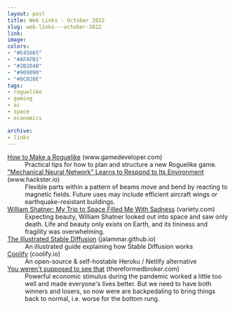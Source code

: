 ```yaml
---
layout: post
title: Web Links - October 2022
slug: web-links---october-2022
link:
image:
colors:
- "#E45665"
- "#AFAFB1"
- "#2B2D4B"
- "#909090"
- "#8C020E"
tags:
- roguelike  
- gaming  
- ai  
- space  
- economics

archive:
- links
---
```


<dl>
  <dt>
    <a href="https://www.gamedeveloper.com/design/how-to-make-a-roguelike">How to Make a Roguelike</a>
    <span class="post-meta">(www.gamedeveloper.com)</span>
  </dt>
  <dd>Practical tips for how to plan and structure a new Roguelike game.</dd>
  <dt>
    <a href="https://www.hackster.io/news/this-novel-mechanical-neural-network-architected-material-learns-to-respond-to-its-environment-ad68bdcf2d7b">"Mechanical Neural Network" Learns to Respond to Its Environment</a>
    <span class="post-meta">(www.hackster.io)</span>
  </dt>
  <dd>Flexible parts within a pattern of beams move and bend by reacting to magnetic fields. Future uses may include efficient aircraft wings or earthquake-resistant buildings.</dd>
  <dt>
    <a href="https://variety.com/2022/tv/news/william-shatner-space-boldly-go-excerpt-1235395113/">William Shatner: My Trip to Space Filled Me With Sadness</a>
    <span class="post-meta">(variety.com)</span>
  </dt>
  <dd>Expecting beauty, William Shatner looked out into space and saw only death. Life and beauty only exists on Earth, and its tininess and fragility was overwhelming.</dd>
  <dt>
    <a href="https://jalammar.github.io/illustrated-stable-diffusion/">The Illustrated Stable Diffusion</a>
    <span class="post-meta">(jalammar.github.io)</span>
  </dt>
  <dd>An illustrated guide explaining how Stable Diffusion works</dd>
  <dt>
    <a href="https://coolify.io/">Coolify</a>
    <span class="post-meta">(coolify.io)</span>
  </dt>
  <dd>An open-source & self-hostable Heroku / Netlify alternative</dd>
  <dt>
    <a href="https://thereformedbroker.com/2022/10/02/you-werent-supposed-to-see-that/">You weren't supposed to see that</a>
    <span class="post-meta">(thereformedbroker.com)</span>
  </dt>
  <dd>Powerful economic stimulus during the pandemic worked a little too well and made everyone's lives better. But we need to have both winners and losers, so now were are backpedaling to bring things back to normal, i.e. worse for the bottom rung.</dd>
</dl>
